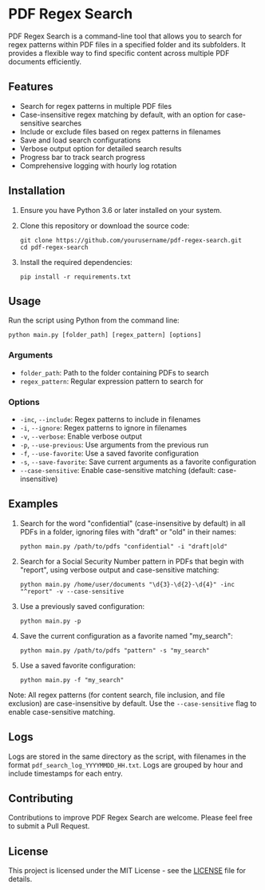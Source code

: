 # PDF Regex Search

PDF Regex Search is a command-line tool that allows you to search for regex patterns within PDF files in a specified folder and its subfolders. It provides a flexible way to find specific content across multiple PDF documents efficiently.

## Features

- Search for regex patterns in multiple PDF files
- Case-insensitive regex matching by default, with an option for case-sensitive searches
- Include or exclude files based on regex patterns in filenames
- Save and load search configurations
- Verbose output option for detailed search results
- Progress bar to track search progress
- Comprehensive logging with hourly log rotation

## Installation

1. Ensure you have Python 3.6 or later installed on your system.

2. Clone this repository or download the source code:
   ```
   git clone https://github.com/yourusername/pdf-regex-search.git
   cd pdf-regex-search
   ```

3. Install the required dependencies:
   ```
   pip install -r requirements.txt
   ```

## Usage

Run the script using Python from the command line:

```
python main.py [folder_path] [regex_pattern] [options]
```

### Arguments

- `folder_path`: Path to the folder containing PDFs to search
- `regex_pattern`: Regular expression pattern to search for

### Options

- `-inc`, `--include`: Regex patterns to include in filenames
- `-i`, `--ignore`: Regex patterns to ignore in filenames
- `-v`, `--verbose`: Enable verbose output
- `-p`, `--use-previous`: Use arguments from the previous run
- `-f`, `--use-favorite`: Use a saved favorite configuration
- `-s`, `--save-favorite`: Save current arguments as a favorite configuration
- `--case-sensitive`: Enable case-sensitive matching (default: case-insensitive)

## Examples

1. Search for the word "confidential" (case-insensitive by default) in all PDFs in a folder, ignoring files with "draft" or "old" in their names:
   ```
   python main.py /path/to/pdfs "confidential" -i "draft|old"
   ```

2. Search for a Social Security Number pattern in PDFs that begin with "report", using verbose output and case-sensitive matching:
   ```
   python main.py /home/user/documents "\d{3}-\d{2}-\d{4}" -inc "^report" -v --case-sensitive
   ```

3. Use a previously saved configuration:
   ```
   python main.py -p
   ```

4. Save the current configuration as a favorite named "my_search":
   ```
   python main.py /path/to/pdfs "pattern" -s "my_search"
   ```

5. Use a saved favorite configuration:
   ```
   python main.py -f "my_search"
   ```

Note: All regex patterns (for content search, file inclusion, and file exclusion) are case-insensitive by default. Use the `--case-sensitive` flag to enable case-sensitive matching.

## Logs

Logs are stored in the same directory as the script, with filenames in the format `pdf_search_log_YYYYMMDD_HH.txt`. Logs are grouped by hour and include timestamps for each entry.

## Contributing

Contributions to improve PDF Regex Search are welcome. Please feel free to submit a Pull Request.

## License

This project is licensed under the MIT License - see the [LICENSE](LICENSE) file for details.